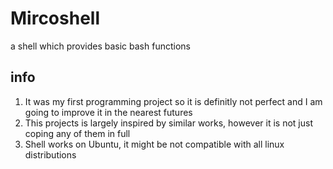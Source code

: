 # Mircoshell
a shell which provides basic bash functions

## info
<ol>
  <li> It was my first programming project so it is definitly not perfect and I am going to improve it in the nearest futures </li>
  <li> This projects is largely inspired by similar works, however it is not just coping any of them in full </li>
  <li> Shell works on Ubuntu, it might be not compatible with all linux distributions </li>
  </ol>

